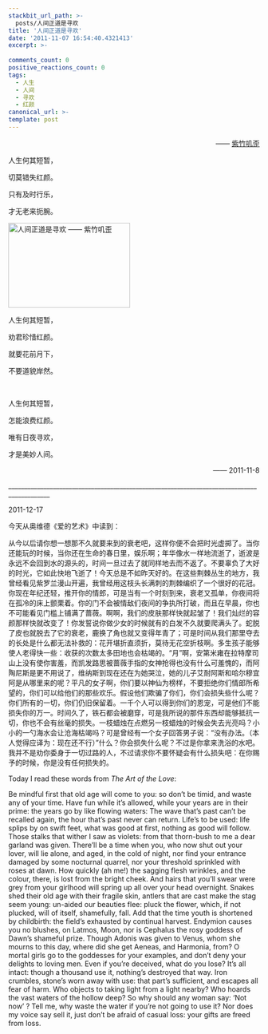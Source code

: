 ```yaml
---
stackbit_url_path: >-
  posts/人间正道是寻欢
title: '人间正道是寻欢'
date: '2011-11-07 16:54:40.4321413'
excerpt: >-
  
comments_count: 0
positive_reactions_count: 0
tags: 
  - 人生
  - 人间
  - 寻欢
  - 红颜
canonical_url: >-
template: post
---
```

<p align="right">—— <a href="http://www.zizhujy.com/blog/" target="_blank">紫竹叽歪</a></p>  <p>人生何其短暂，</p>  <p>切莫错失红颜。</p>  <p>只有及时行乐，</p>  <p>才无老来扼腕。</p>  <p><a href="http://www.zizhujy.com/blog/image.axd?picture=image_167.png"><img style="background-image: none; border-right-width: 0px; padding-left: 0px; padding-right: 0px; display: inline; border-top-width: 0px; border-bottom-width: 0px; border-left-width: 0px; padding-top: 0px" title="人间正道是寻欢 —— 紫竹叽歪" border="0" alt="人间正道是寻欢 —— 紫竹叽歪" src="http://www.zizhujy.com/blog/image.axd?picture=image_thumb_155.png" width="244" height="170" /></a></p>  <p>人生何其短暂，</p>  <p>劝君珍惜红颜。</p>  <p>就要花前月下，</p>  <p>不要道貌岸然。</p>  <p>&#160;</p>  <p>人生何其短暂，</p>  <p>怎能浪费红颜。</p>  <p>唯有日夜寻欢，</p>  <p>才是美妙人间。</p>  <p align="right">—— 2011-11-8</p>  <p>___________________________________________________________________________________________</p>  <p>2011-12-17</p>  <p>今天从奥维德《爱的艺术》中读到：</p>  <p>从今以后请你想一想那不久就要来到的衰老吧，这样你便不会把时光虚掷了。当你还能玩的时候，当你还在生命的春日里，娱乐啊；年华像水一样地流逝了，逝波是永远不会回到水的源头的，时间一旦过去了就同样地去而不返了。不要辜负了大好的时光，它如此快地飞逝了！今天总是不如昨天好的。在这些荆棘丛生的地方，我曾经看见紫罗兰漫山开遍，我曾经用这枝头长满刺的荆棘编织了一个很好的花冠。你现在年纪还轻，推开你的情郎，可是当有一个时刻到来，衰老又孤单，你夜间将在孤冷的床上颤栗着。你的门不会被情敌们夜间的争执所打破，而且在早晨，你也不可能看见门槛上铺满了蔷薇。啊啊，我们的皮肤那样快就起皱了！我们灿烂的容颜那样快就改变了！你发誓说你做少女的时候就有的白发不久就要爬满头了。蛇脱了皮也就脱去了它的衰老，鹿换了角也就又变得年青了；可是时间从我们那里夺去的长处是什么都无法补救的：花开堪折直须折，莫待无花空折枝啊。多生孩子能够使人老得快一些：收获的次数太多田地也会枯竭的。“月”啊，安第米雍在拉特摩司山上没有使你害羞，而凯发路思被蔷薇手指的女神抢得也没有什么可羞愧的，而阿陶尼斯是更不用说了，维纳斯到现在还在为她哭泣，她的儿子艾耐阿斯和哈尔穆宜阿是从哪里来的呢？平凡的女子啊，你们要以神仙为榜样，不要拒绝你们情郎所希望的，你们可以给他们的那些欢乐。假设他们欺骗了你们，你们会损失些什么呢？你们所有的一切，你们仍旧保留着。一千个人可以得到你们的恩宠，可是他们不能损失你的万一。时间久了，铁石都会被磨穿，可是我所说的那件东西却能够抵抗一切，你也不会有丝毫的损失。一枝蜡烛在点燃另一枝蜡烛的时候会失去光亮吗？小小的一勺海水会让沧海枯竭吗？可是曾经有一个女子回答男子说：“没有办法。（本人觉得应译为：现在还不行）”什么？你会损失什么呢？不过是你拿来洗浴的水吧。我并不是劝你委身于一切过路的人，不过请求你不要怀疑会有什么损失吧：在你赐予的时候，你是没有任何损失的。</p>  <p>Today I read these words from <em>The Art of the Love</em>:</p>  <p>Be mindful first that old age will come to you: so don’t be timid, and waste any of your time. Have fun while it’s allowed, while your years are in their prime: the years go by like flowing waters: The wave that’s past can’t be recalled again, the hour that’s past never can return. Life’s to be used: life splips by on swift feet, what was good at first, nothing as good will follow. Those stalks that wither I saw as violets: from that thorn-bush to me a dear garland was given. There’ll be a time when you, who now shut out your lover, will lie alone, and aged, in the cold of night, nor find your entrance damaged by some nocturnal quarrel, nor your threshold sprinkled with roses at dawn. How quickly (ah me!) the sagging flesh wrinkles, and the colour, there, is lost from the bright cheek. And hairs that you’ll swear were grey from your girlhood will spring up all over your head overnight. Snakes shed their old age with their fragile skin, antlers that are cast make the stag seem young: un-aided our beauties flee: pluck the flower, which, if not plucked, will of itself, shamefully, fall. Add that the time youth is shortened by childbirth: the field’s exhausted by continual harvest. Endymion causes you no blushes, on Latmos, Moon, nor is Cephalus the rosy goddess of Dawn’s shameful prize. Though Adonis was given to Venus, whom she mourns to this day, where did she get Aeneas, and Harmonia, from? O mortal girls go to the goddesses for your examples, and don’t deny your delights to loving men. Even if you’re deceived, what do you lose? It’s all intact: though a thousand use it, nothing’s destroyed that way. Iron crumbles, stone’s worn away with use: that part’s sufficient, and escapes all fear of harm. Who objects to taking light from a light nearby? Who hoards the vast waters of the hollow deep? So why should any woman say: ‘Not now’ ? Tell me, why waste the water if you’re not going to use it? Nor does my voice say sell it, just don’t be afraid of casual loss: your gifts are freed from loss.</p>